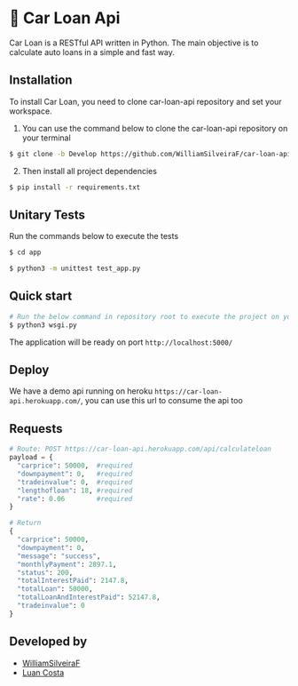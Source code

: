 # :car: Car Loan Api

Car Loan is a RESTful API written in Python. The main objective is to calculate auto loans in a simple and fast way.

## Installation

To install Car Loan, you need to clone car-loan-api repository and set your workspace.

1. You can use the command below to clone the car-loan-api repository on your terminal

```sh
$ git clone -b Develop https://github.com/WilliamSilveiraF/car-loan-api.git
```

2. Then install all project dependencies

```sh
$ pip install -r requirements.txt
```

## Unitary Tests

Run the commands below to execute the tests
```sh
$ cd app
```
```sh
$ python3 -m unittest test_app.py
```

## Quick start

```sh
# Run the below command in repository root to execute the project on your local machine
$ python3 wsgi.py
```
The application will be ready on port `http://localhost:5000/`

## Deploy

We have a demo api running on heroku `https://car-loan-api.herokuapp.com/`, you can use this url to consume the api too

## Requests

```python
# Route: POST https://car-loan-api.herokuapp.com/api/calculateloan
payload = {
  "carprice": 50000,  #required
  "downpayment": 0,   #required
  "tradeinvalue": 0,  #required
  "lengthofloan": 18, #required
  "rate": 0.06        #required
}
```

```python
# Return
{
  "carprice": 50000,
  "downpayment": 0,
  "message": "success",
  "monthlyPayment": 2897.1,
  "status": 200,
  "totalInterestPaid": 2147.8,
  "totalLoan": 50000,
  "totalLoanAndInterestPaid": 52147.8,
  "tradeinvalue": 0
}
```

##  Developed by
- [WilliamSilveiraF](https://github.com/WilliamSilveiraF)
- [Luan Costa](https://github.com/gatitoz-luan)

